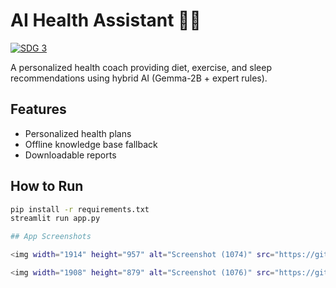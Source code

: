 # AI Health Assistant 🤖🍏

[![SDG 3](https://img.shields.io/badge/SDG-3_Good_Health-green)](https://sdgs.un.org/goals/goal3)

A personalized health coach providing diet, exercise, and sleep recommendations using hybrid AI (Gemma-2B + expert rules).

## Features
- Personalized health plans
- Offline knowledge base fallback
- Downloadable reports

## How to Run
```bash
pip install -r requirements.txt
streamlit run app.py

## App Screenshots

<img width="1914" height="957" alt="Screenshot (1074)" src="https://github.com/user-attachments/assets/3efb1bc3-bd95-42a7-a940-b89954624976" />

<img width="1908" height="879" alt="Screenshot (1076)" src="https://github.com/user-attachments/assets/87405ee1-39ad-44ce-8cc8-ea19882fada5" />

